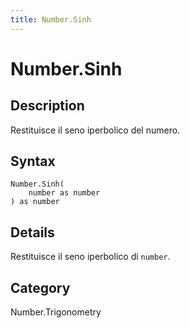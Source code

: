 ```yaml
---
title: Number.Sinh
---
```


# Number.Sinh


## Description

Restituisce il seno iperbolico del numero.


## Syntax

```powerquery
Number.Sinh(
    number as number
) as number
```


## Details

Restituisce il seno iperbolico di <code>number</code>.



## Category
Number.Trigonometry
